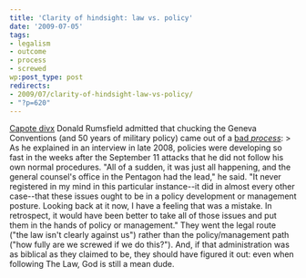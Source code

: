 ```yaml
---
title: 'Clarity of hindsight: law vs. policy'
date: '2009-07-05'
tags:
- legalism
- outcome
- process
- screwed
wp:post_type: post
redirects:
- 2009/07/clarity-of-hindsight-law-vs-policy/
- "?p=620"
---
```


[Capote divx](http://www.blackpawdesigns.com/?capote)
Donald Rumsfield admitted that chucking the Geneva Conventions (and 50 years of military policy) came out of a [bad _process_](http://tpmmuckraker.talkingpointsmemo.com/2009/07/rumsfeld_on_abandoning_geneva_all_of_a_sudden_it_w.php?ref=fpb): > As he explained in an interview in late 2008, policies were developing so fast in the weeks after the September 11 attacks that he did not follow his own normal procedures. "All of a sudden, it was just all happening, and the general counsel's office in the Pentagon had the lead," he said. "It never registered in my mind in this particular instance--it did in almost every other case--that these issues ought to be in a policy development or management posture. Looking back at it now, I have a feeling that was a mistake. In retrospect, it would have been better to take all of those issues and put them in the hands of policy or management."
They went the legal route ("the law isn't clearly against us") rather than the policy/management path ("how fully are we screwed if we do this?"). And, if that administration was as biblical as they claimed to be, they should have figured it out: even when following The Law, God is still a mean dude.
